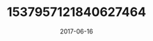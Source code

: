 ---
title: "1537957121840627464"
cover: "2017-06-16 06.33.17 1537957121840627464_46248401"
photo: "2017-06-16 06.33.17 1537957121840627464_46248401"
date: "2017-06-16"
type: "photo"
---